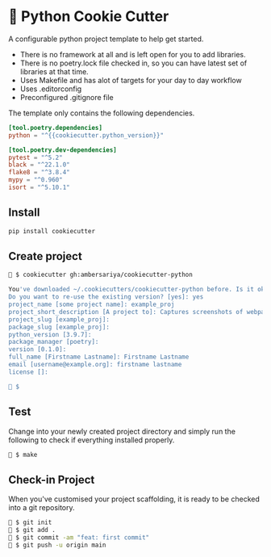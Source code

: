 # 🍪 Python Cookie Cutter

A configurable python project template to help get started. 

- There is no framework at all and is left open for you to add libraries. 
- There is no poetry.lock file checked in, so you can have latest set of libraries at that time.
- Uses Makefile and has alot of targets for your day to day workflow
- Uses .editorconfig
- Preconfigured .gitignore file

The template only contains the following dependencies.

```toml
[tool.poetry.dependencies]
python = "^{{cookiecutter.python_version}}"

[tool.poetry.dev-dependencies]
pytest = "^5.2"
black = "^22.1.0"
flake8 = "^3.8.4"
mypy = "^0.960"
isort = "^5.10.1"
```

## Install

```bash
pip install cookiecutter
```

## Create project

```bash
🍪 $ cookiecutter gh:ambersariya/cookiecutter-python

You've downloaded ~/.cookiecutters/cookiecutter-python before. Is it okay to delete and re-download it? [yes]: no
Do you want to re-use the existing version? [yes]: yes
project_name [some project name]: example_proj
project_short_description [A project to]: Captures screenshots of webpages
project_slug [example_proj]:
package_slug [example_proj]:
python_version [3.9.7]:
package_manager [poetry]:
version [0.1.0]:
full_name [Firstname Lastname]: Firstname Lastname
email [username@example.org]: firstname lastname
license []:

🍪 $
```
## Test

Change into your newly created project directory and simply run the following to check if everything installed properly.

```bash
🍪 $ make
```

## Check-in Project

When you've customised your project scaffolding, it is ready to be checked into a git repository.

```bash
🍪 $ git init
🍪 $ git add .
🍪 $ git commit -am "feat: first commit"
🍪 $ git push -u origin main
```
